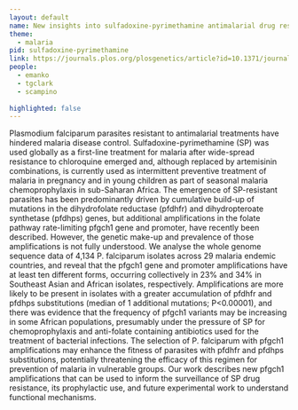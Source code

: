 ```yaml
---
layout: default
name: New insights into sulfadoxine-pyrimethamine antimalarial drug resistance
theme: 
  - malaria
pid: sulfadoxine-pyrimethamine
link: https://journals.plos.org/plosgenetics/article?id=10.1371/journal.pgen.1009268
people:
  - emanko
  - tgclark
  - scampino
  
highlighted: false
---
```


Plasmodium falciparum parasites resistant to antimalarial treatments have hindered malaria disease control. Sulfadoxine-pyrimethamine (SP) was used globally as a first-line treatment for malaria after wide-spread resistance to chloroquine emerged and, although replaced by artemisinin combinations, is currently used as intermittent preventive treatment of malaria in pregnancy and in young children as part of seasonal malaria chemoprophylaxis in sub-Saharan Africa. The emergence of SP-resistant parasites has been predominantly driven by cumulative build-up of mutations in the dihydrofolate reductase (pfdhfr) and dihydropteroate synthetase (pfdhps) genes, but additional amplifications in the folate pathway rate-limiting pfgch1 gene and promoter, have recently been described. However, the genetic make-up and prevalence of those amplifications is not fully understood. We analyse the whole genome sequence data of 4,134 P. falciparum isolates across 29 malaria endemic countries, and reveal that the pfgch1 gene and promoter amplifications have at least ten different forms, occurring collectively in 23% and 34% in Southeast Asian and African isolates, respectively. Amplifications are more likely to be present in isolates with a greater accumulation of pfdhfr and pfdhps substitutions (median of 1 additional mutations; P<0.00001), and there was evidence that the frequency of pfgch1 variants may be increasing in some African populations, presumably under the pressure of SP for chemoprophylaxis and anti-folate containing antibiotics used for the treatment of bacterial infections. The selection of P. falciparum with pfgch1 amplifications may enhance the fitness of parasites with pfdhfr and pfdhps substitutions, potentially threatening the efficacy of this regimen for prevention of malaria in vulnerable groups. Our work describes new pfgch1 amplifications that can be used to inform the surveillance of SP drug resistance, its prophylactic use, and future experimental work to understand functional mechanisms.